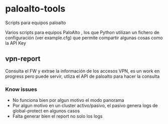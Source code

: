 # paloalto-tools

Scripts para equipos paloalto 

Varios scripts para equipos PaloAlto , los que Python utilizan un fichero de configuración (ver example.cfg) que permite compartir algunas cosas como
la API Key

##  vpn-report

Consulta el FW y extrae la información de los accesos VPN, es un work en progress pero puede servir, utliza el API de paloalto para hacer la consulta


### Know issues
* No funciona bien por algun motivo el modo panorama
* Por algun motivo en un cluster activo/pasivo, el pasivo genera logs de global-protect en algunos casos
* Falta generar bien el report no solo los logs

